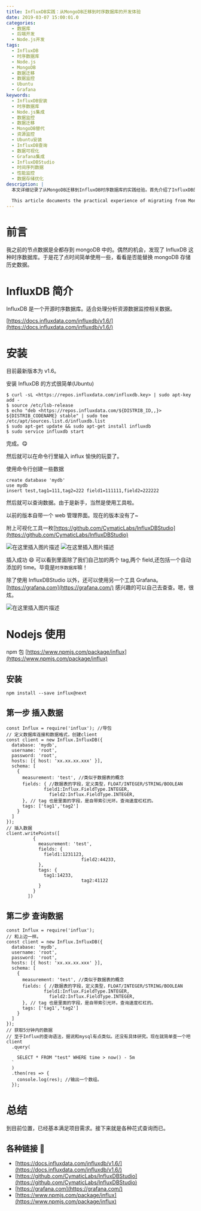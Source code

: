 ```yaml
---
title: InfluxDB实践：从MongoDB迁移到时序数据库的开发体验
date: 2019-03-07 15:00:01.0
categories:
  - 数据库
  - 后端开发
  - Node.js开发
tags:
  - InfluxDB
  - 时序数据库
  - Node.js
  - MongoDB
  - 数据迁移
  - 数据监控
  - Ubuntu
  - Grafana
keywords:
  - InfluxDB安装
  - 时序数据库
  - Node.js集成
  - 数据监控
  - 数据迁移
  - MongoDB替代
  - 资源监控
  - Ubuntu安装
  - InfluxDB查询
  - 数据可视化
  - Grafana集成
  - InfluxDBStudio
  - 时间序列数据
  - 性能监控
  - 数据存储优化
description: |
  本文详细记录了从MongoDB迁移到InfluxDB时序数据库的实践经验。首先介绍了InfluxDB的基本概念和特点，重点说明其在处理时间序列数据和资源监控方面的优势。文章分步骤展示了在Ubuntu系统上安装InfluxDB的完整过程，包括添加软件源、安装包以及服务启动。针对数据操作，提供了详细的命令行示例，展示了数据库创建、数据插入等基本操作。特别介绍了两款实用的可视化工具：InfluxDBStudio和Grafana，并配有界面截图说明其使用方法。在Node.js开发部分，通过实际代码演示了如何使用influx包连接数据库、定义数据schema、插入数据以及执行查询操作。文章最后总结了迁移经验，并提供了官方文档等重要参考资源链接。

  This article documents the practical experience of migrating from MongoDB to InfluxDB time series database. It begins with an introduction to InfluxDB's core concepts and features, highlighting its advantages in handling time series data and resource monitoring. The article provides a step-by-step guide for installing InfluxDB on Ubuntu systems, including adding software repositories, package installation, and service initialization. For data operations, it offers detailed command-line examples demonstrating database creation, data insertion, and basic queries. The article specifically introduces two practical visualization tools: InfluxDBStudio and Grafana, with interface screenshots illustrating their usage. In the Node.js development section, it demonstrates through actual code examples how to use the influx package to connect to the database, define data schemas, insert data, and execute queries. The article concludes with migration insights and provides links to official documentation and important reference resources. The content focuses on practical implementation while maintaining technical accuracy, making it valuable for developers considering similar database migrations or looking to implement time series data solutions.
---
```


# 前言

我之前的节点数据是全都存到 mongoDB 中的。偶然的机会，发现了 InfluxDB 这种时序数据库。于是花了点时间简单使用一些，看看是否能替换 mongoDB 存储历史数据。

# InfluxDB 简介

InfluxDB 是一个开源时序数据库。适合处理分析资源数据监控相关数据。

[https://docs.influxdata.com/influxdb/v1.6/](https://docs.influxdata.com/influxdb/v1.6/)

  <!--more-->

# 安装

目前最新版本为 v1.6。

安装 InfluxDB 的方式很简单(Ubuntu)

    $ curl -sL <https://repos.influxdata.com/influxdb.key> | sudo apt-key add -
    $ source /etc/lsb-release
    $ echo "deb <https://repos.influxdata.com/${DISTRIB_ID,,}> ${DISTRIB_CODENAME} stable" | sudo tee /etc/apt/sources.list.d/influxdb.list
    $ sudo apt-get update && sudo apt-get install influxdb
    $ sudo service influxdb start

完成。😋

然后就可以在命令行里输入 influx 愉快的玩耍了。

使用命令行创建一些数据

    create database 'mydb'
    use mydb
    insert test,tag1=111,tag2=222 field1=111111,field2=222222

然后就可以查询数据。由于是新手，当然是使用工具啦。

以前的版本自带一个 web 管理界面。现在的版本没有了~

附上可视化工具一枚[https://github.com/CymaticLabs/InfluxDBStudio](https://github.com/CymaticLabs/InfluxDBStudio)

![在这里插入图片描述](https://img-blog.csdnimg.cn/20190307145841886.png?x-oss-process=image/watermark,type_ZmFuZ3poZW5naGVpdGk,shadow_10,text_aHR0cHM6Ly9ibG9nLmNzZG4ubmV0L3UwMTExMTI3NzM=,size_16,color_FFFFFF,t_70)
![在这里插入图片描述](https://img-blog.csdnimg.cn/20190307145901883.png?x-oss-process=image/watermark,type_ZmFuZ3poZW5naGVpdGk,shadow_10,text_aHR0cHM6Ly9ibG9nLmNzZG4ubmV0L3UwMTExMTI3NzM=,size_16,color_FFFFFF,t_70)

插入成功 😄 可以看到里面除了我们自己加的两个 tag,两个 field,还包括一个自动添加的 time。毕竟是`时序数据库`嘛！

除了使用 InfluxDBStudio 以外，还可以使用另一个工具 Grafana。[https://grafana.com](https://grafana.com/) 感兴趣的可以自己去查查。嗯，很炫。

![在这里插入图片描述](https://img-blog.csdnimg.cn/20190307145928906.png?x-oss-process=image/watermark,type_ZmFuZ3poZW5naGVpdGk,shadow_10,text_aHR0cHM6Ly9ibG9nLmNzZG4ubmV0L3UwMTExMTI3NzM=,size_16,color_FFFFFF,t_70)

# Nodejs 使用

npm 包 [https://www.npmjs.com/package/influx](https://www.npmjs.com/package/influx)

## 安装

    npm install --save influx@next

## 第一步 插入数据

    const Influx = require('influx'); //导包
    // 定义数据库连接和数据格式，创建client
    const client = new Influx.InfluxDB({
      database: 'mydb',
      username: 'root',
      password: 'root',
      hosts: [{ host: 'xx.xx.xx.xxx' }],
      schema: [
        {
          measurement: 'test', //类似于数据表的概念
          fields: { //数据表的字段，定义类型，FLOAT/INTEGER/STRING/BOOLEAN
    			  field1:Influx.FieldType.INTEGER,
    				field2:Influx.FieldType.INTEGER,
          }, // tag 也是里面的字段，是自带索引光环。查询速度杠杠的。
          tags: ['tag1','tag2']
        }
      ]
    });
    // 插入数据
    client.writePoints([
              {
                measurement: 'test',
                fields: {
                  field1:1231123,
    							field2:44233,
                },
                tags: {
                  tag1:14233,
    							tag2:41122
                }
              }
            ])

## 第二步 查询数据

    const Influx = require('influx');
    // 和上边一样。
    const client = new Influx.InfluxDB({
      database: 'mydb',
      username: 'root',
      password: 'root',
      hosts: [{ host: 'xx.xx.xx.xxx' }],
      schema: [
        {
          measurement: 'test', //类似于数据表的概念
          fields: { //数据表的字段，定义类型，FLOAT/INTEGER/STRING/BOOLEAN
    			  field1:Influx.FieldType.INTEGER,
    				field2:Influx.FieldType.INTEGER,
          }, // tag 也是里面的字段，是自带索引光环。查询速度杠杠的。
          tags: ['tag1','tag2']
        }
      ]
    });
    // 获取5分钟内的数据
    // 至于Influx的查询语法，据说和mysql有点类似。还没有具体研究。现在就简单查一个吧
    client
      .query(
        `
        SELECT * FROM "test" WHERE time > now() - 5m
      `
      )
      .then(res => {
        console.log(res); //输出一个数组。
      });

# 总结

到目前位置，已经基本满足项目需求。接下来就是各种花式查询而已。

## 各种链接 🔗

- [https://docs.influxdata.com/influxdb/v1.6/](https://docs.influxdata.com/influxdb/v1.6/)
- [https://github.com/CymaticLabs/InfluxDBStudio](https://github.com/CymaticLabs/InfluxDBStudio)
- [https://grafana.com](https://grafana.com/)
- [https://www.npmjs.com/package/influx](https://www.npmjs.com/package/influx)
